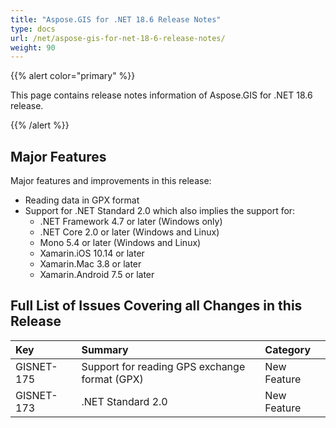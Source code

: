 ```yaml
---
title: "Aspose.GIS for .NET 18.6 Release Notes"
type: docs
url: /net/aspose-gis-for-net-18-6-release-notes/
weight: 90
---
```


{{% alert color="primary" %}} 

This page contains release notes information of Aspose.GIS for .NET 18.6 release.

{{% /alert %}} 
## **Major Features**
Major features and improvements in this release:

- Reading data in GPX format
- Support for .NET Standard 2.0 which also implies the support for:
  - .NET Framework 4.7 or later (Windows only)
  - .NET Core 2.0 or later (Windows and Linux)
  - Mono 5.4 or later (Windows and Linux)
  - Xamarin.iOS 10.14 or later
  - Xamarin.Mac 3.8 or later
  - Xamarin.Android 7.5 or later
## **Full List of Issues Covering all Changes in this Release**

|**Key**|**Summary**|**Category**|
| :- | :- | :- |
|GISNET-175|Support for reading GPS exchange format (GPX)|New Feature|
|GISNET-173|.NET Standard 2.0|New Feature|

